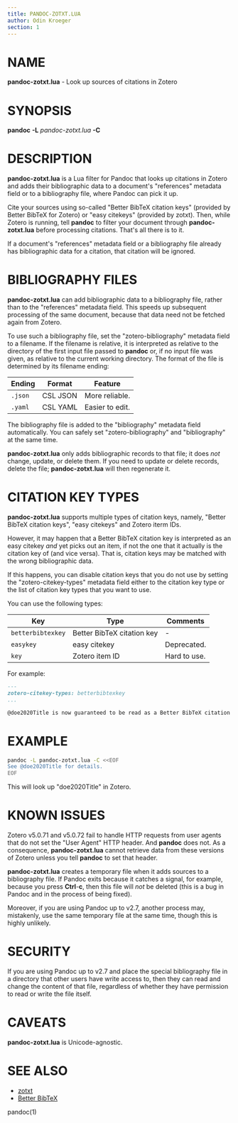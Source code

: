 ```yaml
---
title: PANDOC-ZOTXT.LUA
author: Odin Kroeger
section: 1
---
```


NAME
====

**pandoc-zotxt.lua** - Look up sources of citations in Zotero


SYNOPSIS
========

**pandoc** **-L** *pandoc-zotxt.lua* **-C**


DESCRIPTION
===========

**pandoc-zotxt.lua** is a Lua filter for Pandoc that looks up citations in
Zotero and adds their bibliographic data to a document's "references" metadata
field or to a bibliography file, where Pandoc can pick it up.

Cite your sources using so-called "Better BibTeX citation keys" (provided
by Better BibTeX for Zotero) or "easy citekeys" (provided by zotxt). Then,
while Zotero is running, tell **pandoc** to filter your document through
**pandoc-zotxt.lua** before processing citations. That's all there is to it.

If a document's "references" metadata field or a bibliography file already
has bibliographic data for a citation, that citation will be ignored.


BIBLIOGRAPHY FILES
==================

**pandoc-zotxt.lua** can add bibliographic data to a bibliography file, rather
than to the "references" metadata field. This speeds up subsequent processing
of the same document, because that data need not be fetched again from Zotero.

To use such a bibliography file, set the "zotero-bibliography" metadata field
to a filename. If the filename is relative, it is interpreted as relative to
the directory of the first input file passed to **pandoc** or, if no input
file was given, as relative to the current working directory. The format of
the file is determined by its filename ending:

**Ending** | **Format** | **Feature**
---------- | ---------- | ----------------
`.json`    | CSL JSON   | More reliable.
`.yaml`    | CSL YAML   | Easier to edit.

The bibliography file is added to the "bibliography" metadata field
automatically. You can safely set "zotero-bibliography" and "bibliography"
at the same time.

**pandoc-zotxt.lua** only adds bibliographic records to that file; it does
*not* change, update, or delete them. If you need to update or delete records,
delete the file; **pandoc-zotxt.lua** will then regenerate it.


CITATION KEY TYPES
==================

**pandoc-zotxt.lua** supports multiple types of citation keys, namely,
"Better BibTeX citation keys", "easy citekeys" and Zotero iterm IDs.

However, it may happen that a Better BibTeX citation key is interpreted
as an easy citekey *and* yet picks out an item, if not the one that it
actually is the citation key of (and vice versa). That is, citation keys
may be matched with the wrong bibliographic data.

If this happens, you can disable citation keys that you do not use by setting
the "zotero-citekey-types" metadata field either to the citation key type or
the list of citation key types that you want to use.

You can use the following types:

**Key**           | **Type**                   | **Comments**
----------------- | -------------------------- | -----------------------
`betterbibtexkey` | Better BibTeX citation key | -
`easykey`         | easy citekey               | Deprecated.
`key`             | Zotero item ID             | Hard to use.

For example:

```markdown
---
zotero-citekey-types: betterbibtexkey
...

@doe2020Title is now guaranteed to be read as a Better BibTeX citation key.
```


EXAMPLE
=======

```sh
pandoc -L pandoc-zotxt.lua -C <<EOF
See @doe2020Title for details.
EOF
```

This will look up "doe2020Title" in Zotero.


KNOWN ISSUES
============

Zotero v5.0.71 and v5.0.72 fail to handle HTTP requests from user agents
that do not set the "User Agent" HTTP header. And **pandoc** does not.
As a consequence, **pandoc-zotxt.lua** cannot retrieve data from these
versions of Zotero unless you tell **pandoc** to set that header.

**pandoc-zotxt.lua** creates a temporary file when it adds sources to
a bibliography file. If Pandoc exits because it catches a signal, for
example, because you press **Ctrl**-**c**, then this file will *not*
be deleted (this is a bug in Pandoc and in the process of being fixed).

Moreover, if you are using Pandoc up to v2.7, another process may,
mistakenly, use the same temporary file at the same time, though this
is highly unlikely.


SECURITY
========

If you are using Pandoc up to v2.7 and place the special bibliography file
in a directory that other users have write access to, then they can read
and change the content of that file, regardless of whether they have
permission to read or write the file itself.


CAVEATS
=======

**pandoc-zotxt.lua** is Unicode-agnostic.


SEE ALSO
========

* [zotxt](https://github.com/egh/zotxt)
* [Better BibTeX](https://retorque.re/zotero-better-bibtex/)

pandoc(1)
